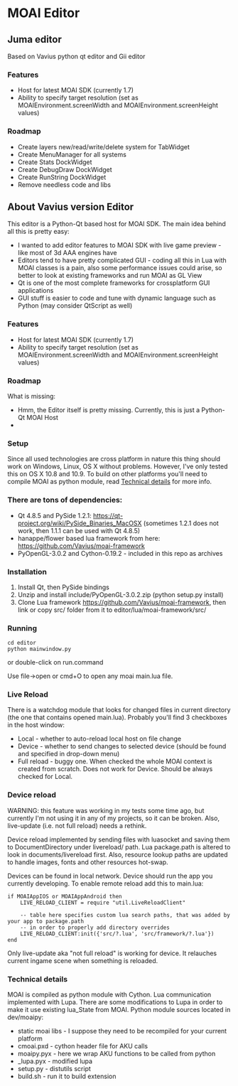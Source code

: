 # MOAI Editor

## Juma editor

Based on Vavius python qt editor and Gii editor

### Features
* Host for latest MOAI SDK (currently 1.7)
* Ability to specify target resolution (set as MOAIEnvironment.screenWidth and MOAIEnvironment.screenHeight values)

### Roadmap
* Create layers new/read/write/delete system for TabWidget
* Create MenuManager for all systems
* Create Stats DockWidget
* Create DebugDraw DockWidget
* Create RunString DockWidget
* Remove needless code and libs



## About Vavius version Editor

This editor is a Python-Qt based host for MOAI SDK. 
The main idea behind all this is pretty easy: 
* I wanted to add editor features to MOAI SDK with live game preview - like most of 3d AAA engines have
* Editors tend to have pretty complicated GUI - coding all this in Lua with MOAI classes is a pain, also some performance issues could arise, so better to look at existing frameworks and run MOAI as GL View
* Qt is one of the most complete frameworks for crossplatform GUI applications
* GUI stuff is easier to code and tune with dynamic language such as Python (may consider QtScript as well)

### Features
* Host for latest MOAI SDK (currently 1.7)
* Ability to specify target resolution (set as MOAIEnvironment.screenWidth and MOAIEnvironment.screenHeight values)

### Roadmap
What is missing:
* Hmm, the Editor itself is pretty missing. Currently, this is just a Python-Qt MOAI Host
* 

### Setup
Since all used technologies are cross platform in nature this thing should work on Windows, Linux, OS X without problems. 
However, I've only tested this on OS X 10.8 and 10.9. To build on other platforms you'll need to compile MOAI as python module, read [Technical details](#technical-details) for more info. 

### There are tons of dependencies: 
* Qt 4.8.5 and PySide 1.2.1: https://qt-project.org/wiki/PySide_Binaries_MacOSX (sometimes 1.2.1 does not work, then 1.1.1 can be used with Qt 4.8.5)
* hanappe/flower based lua framework from here: https://github.com/Vavius/moai-framework
* PyOpenGL-3.0.2 and Cython-0.19.2 - included in this repo as archives

### Installation
1. Install Qt, then PySide bindings
2. Unzip and install include/PyOpenGL-3.0.2.zip (python setup.py install)
3. Clone Lua framework https://github.com/Vavius/moai-framework, then link or copy src/ folder from it to editor/lua/moai-framework/src/

### Running
    cd editor
    python mainwindow.py

or double-click on run.command

Use file->open or cmd+O to open any moai main.lua file. 

### Live Reload
There is a watchdog module that looks for changed files in current directory (the one that contains opened main.lua). 
Probably you'll find 3 checkboxes in the host window: 
* Local - whether to auto-reload local host on file change 
* Device - whether to send changes to selected device (should be found and specified in drop-down menu) 
* Full reload - buggy one. When checked the whole MOAI context is created from scratch. Does not work for Device. Should be always checked for Local. 

### Device reload
WARNING: this feature was working in my tests some time ago, but currently I'm not using it in any of my projects, so it can be broken. Also, live-update (i.e. not full reload) needs a rethink. 

Device reload implemented by sending files with luasocket and saving them to DocumentDirectory under livereload/ path. Lua package.path is altered to look in documents/livereload first. Also, resource lookup paths are updated to handle images, fonts and other resources hot-swap. 

Devices can be found in local network. Device should run the app you currently developing. To enable remote reload add this to main.lua:

    if MOAIAppIOS or MOAIAppAndroid then
        LIVE_RELOAD_CLIENT = require "util.LiveReloadClient"

        -- table here specifies custom lua search paths, that was added by your app to package.path
        -- in order to properly add directory overrides
        LIVE_RELOAD_CLIENT:init({'src/?.lua', 'src/framework/?.lua'})
    end

Only live-update aka "not full reload" is working for device. It relauches current ingame scene when something is reloaded. 

### Technical details
MOAI is compiled as python module with Cython. Lua communication implemented with Lupa. There are some modifications to Lupa in order to make it use existing lua_State from MOAI. 
Python module sources located in dev/moaipy:
* static moai libs - I suppose they need to be recompiled for your current platform
* cmoai.pxd - cython header file for AKU calls
* moaipy.pyx - here we wrap AKU functions to be called from python
* _lupa.pyx - modified lupa
* setup.py - distutils script
* build.sh - run it to build extension
